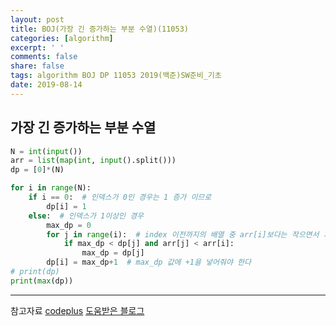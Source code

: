 ```yaml
---
layout: post
title: BOJ(가장 긴 증가하는 부분 수열)(11053)
categories: [algorithm]
excerpt: ' '
comments: false
share: false
tags: algorithm BOJ DP 11053 2019(백준)SW준비_기초
date: 2019-08-14
---
```


## 가장 긴 증가하는 부분 수열

```python
N = int(input())
arr = list(map(int, input().split()))
dp = [0]*(N)

for i in range(N):
    if i == 0:  # 인덱스가 0인 경우는 1 증가 이므로
        dp[i] = 1
    else:  # 인덱스가 1이상인 경우
        max_dp = 0
        for j in range(i):  # index 이전까지의 배열 중 arr[i]보다는 작으면서 가장 큰 dp 값을 찾는다
            if max_dp < dp[j] and arr[j] < arr[i]:
                max_dp = dp[j]
        dp[i] = max_dp+1  # max_dp 값에 +1을 넣어줘야 한다
# print(dp)
print(max(dp))

```

---

참고자료
[codeplus](https://code.plus/course/32)
[도움받은 블로그](https://pa-pico.tistory.com/83)
